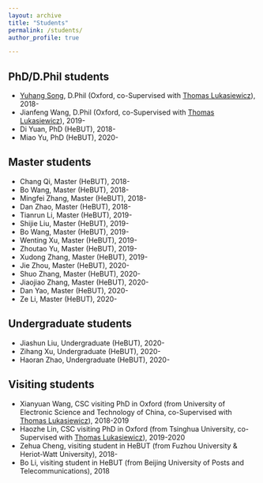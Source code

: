 ```yaml
---
layout: archive
title: "Students"
permalink: /students/
author_profile: true

---
```


**PhD/D.Phil students**  
------
-  [Yuhang Song](https://www.cs.ox.ac.uk/people/yuhang.song/), D.Phil (Oxford, co-Supervised with [Thomas Lukasiewicz](http://www.cs.ox.ac.uk/thomas.lukasiewicz/)), 2018-  
-  Jianfeng Wang, D.Phil (Oxford, co-Supervised with [Thomas Lukasiewicz](http://www.cs.ox.ac.uk/thomas.lukasiewicz/)), 2019- 
-  Di Yuan, PhD (HeBUT), 2018- 
-  Miao Yu, PhD (HeBUT), 2020- 

**Master students**  
-----
-  Chang Qi, Master (HeBUT), 2018-  
-  Bo Wang, Master (HeBUT), 2018-  
-  Mingfei Zhang, Master (HeBUT), 2018-  
-  Dan Zhao, Master (HeBUT), 2018-  
-  Tianrun Li, Master (HeBUT), 2019-  
-  Shijie Liu, Master (HeBUT), 2019-
-  Bo Wang, Master (HeBUT), 2019- 
-  Wenting Xu, Master (HeBUT), 2019-
-  Zhoutao Yu, Master (HeBUT), 2019-
-  Xudong Zhang, Master (HeBUT), 2019-
-  Jie Zhou, Master (HeBUT), 2020-
-  Shuo Zhang, Master (HeBUT), 2020-
-  Jiaojiao Zhang, Master (HeBUT), 2020-
-  Dan Yao, Master (HeBUT), 2020-
-  Ze Li, Master (HeBUT), 2020-

**Undergraduate students**  
-----
-  Jiashun Liu, Undergraduate (HeBUT), 2020-
-  Zihang Xu, Undergraduate (HeBUT), 2020-
-  Haoran Zhao, Undergraduate (HeBUT), 2020-
 

**Visiting students**  
-----
-  Xianyuan Wang, CSC visiting PhD in Oxford (from University of Electronic Science and Technology of China, co-Supervised with [Thomas Lukasiewicz](http://www.cs.ox.ac.uk/thomas.lukasiewicz/)), 2018-2019  
-  Haozhe Lin, CSC visiting PhD in Oxford (from Tsinghua University, co-Supervised with [Thomas Lukasiewicz](http://www.cs.ox.ac.uk/thomas.lukasiewicz/)), 2019-2020  
-  Zehua Cheng, visiting student in HeBUT (from Fuzhou University & Heriot-Watt University), 2018-
-  Bo Li, visiting student in HeBUT (from Beijing University of Posts and Telecommunications), 2018
